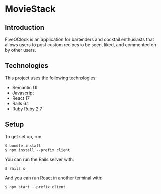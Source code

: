 # MovieStack

## Introduction

FiveOClock is an application for bartenders and cocktail enthusiasts that allows users to post custom recipes to be seen, liked, and commented on by other users.  

## Technologies

This project uses the following technologies:
- Semantic UI
- Javascript
- React 17
- Rails 6.1
- Ruby Ruby 2.7

## Setup

To get set up, run:

```console
$ bundle install
$ npm install --prefix client
```

You can run the Rails server with:

```console
$ rails s
```

And you can run React in another terminal with:

```console
$ npm start --prefix client
```
